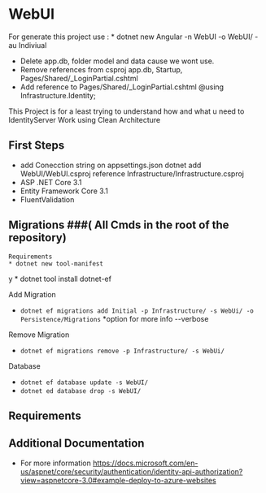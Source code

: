 # WebUI

For generate this project use : * dotnet new Angular -n WebUI -o WebUI/ -au Indiviual

- Delete app.db, folder model and data cause we wont use.
- Remove references from csproj  app.db, Startup, Pages/Shared/_LoginPartial.cshtml
- Add reference to Pages/Shared/_LoginPartial.cshtml @using Infrastructure.Identity;

This Project is for a least trying to understand how and what u need to IdentityServer Work using Clean Architecture

## First Steps

- add Conecction string on appsettings.json dotnet add WebUI/WebUI.csproj reference Infrastructure/Infrastructure.csproj
- ASP .NET Core 3.1
- Entity Framework Core 3.1
- FluentValidation

## Migrations ###( All Cmds in the root of the repository)

    Requirements
    * dotnet new tool-manifest
 y
    * dotnet tool install dotnet-ef

Add Migration

- `dotnet ef migrations add Initial -p Infrastructure/ -s WebUi/ -o Persistence/Migrations` *option for more info --verbose

Remove Migration

- `dotnet ef migrations remove -p Infrastructure/ -s WebUi/`

Database

- `dotnet ef database update -s WebUI/`
- `dotnet ed database drop -s WebUI/`

## Requirements

## Additional Documentation

- For more information <https://docs.microsoft.com/en-us/aspnet/core/security/authentication/identity-api-authorization?view=aspnetcore-3.0#example-deploy-to-azure-websites>
